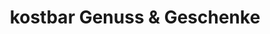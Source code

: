 ---
title: "kostbar Genuss & Geschenke"
url: /oberderdingen/kostbar-genuss-und-geschenke/
shop: Feinkost
---